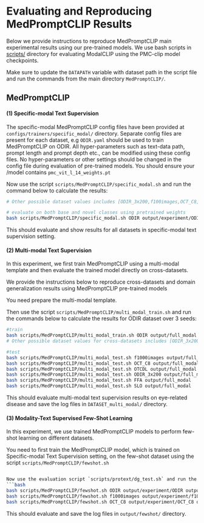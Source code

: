 # Evaluating and Reproducing MedPromptCLIP Results

Below we provide instructions to reproduce MedPromptCLIP main experimental results using our pre-trained models. We use bash scripts in [scripts/](../scripts/) directory for evaluating ModalCLIP using the PMC-clip model checkpoints. 

Make sure to update the `DATAPATH` variable with dataset path in the script file and run the commands from the main directory `MedPromptCLIP/`. 

## MedPromptCLIP

#### (1) Specific-modal Text Supervision
The specific-modal MedPromptCLIP config files have been provided at `configs/trainers/specific_modal/` directory. Separate config files are present for each dataset, e.g `ODIR.yaml` should be used to train MedPromptCLIP on ODIR. All hyper-parameters such as text-data path, prompt length and prompt depth etc., can be modified using these config files. No hyper-parameters or other settings should be changed in the config file during evaluation of pre-trained models.
You should ensure your /model contains `pmc_vit_l_14_weights.pt`

Now use the script `scripts/MedPromptCLIP/specific_modal.sh` and run the command below to calculate the results:
```bash
# Other possible dataset values includes [ODIR_3x200,f100images,OCT_C8,OTCDL,...]

# evaluate on both base and novel classes using pretrained weights
bash scripts/MedPromptCLIP/specific_modal.sh ODIR output/experiment/ODIR
```

This should evaluate and show results for all datasets in specific-modal text supervision setting.

#### (2) Multi-modal Text Supervision
In this experiment, we first train MedPromptCLIP using a multi-modal template and then evaluate the trained model directly on cross-datasets.

We provide the instructions below to reproduce cross-datasets and domain generalization results using MedPromptCLIP pre-trained models

You need prepare the multi-modal template. 

Then use the script `scripts/MedPromptCLIP/multi_modal_train.sh` and run the commands below to calculate the results for ODIR dataset over 3 seeds:
```bash
#train
bash scripts/MedPromptCLIP/multi_modal_train.sh ODIR output/full_modal
# Other possible dataset values for cross-datasets includes [ODIR_3x200,f100images,OCT_C8,OTCDL,...]

#test
bash scripts/MedPromptCLIP/multi_modal_test.sh f1000images output/full_modal
bash scripts/MedPromptCLIP/multi_modal_test.sh OCT_C8 output/full_modal
bash scripts/MedPromptCLIP/multi_modal_test.sh OTCDL output/full_modal
bash scripts/MedPromptCLIP/multi_modal_test.sh ODIR_3x200 output/full_modal
bash scripts/MedPromptCLIP/multi_modal_test.sh FFA output/full_modal
bash scripts/MedPromptCLIP/multi_modal_test.sh SLO output/full_modal
```

This should evaluate multi-modal text supervision results on eye-related disease and save the log files in `DATASET_multi_modal/` directory.



#### (3) Modality-Text Supervised Few-Shot Learning
In this experiment, we use trained MedPromptCLIP models to perform few-shot learning on different datasets.

You need to first train the MedPromptCLIP model, which is trained on Specific-modal Text Supervision setting, on the few-shot dataset using the script `scripts/MedPromptCLIP/fewshot.sh` 
```bash

Now use the evaluation script `scripts/protext/dg_test.sh` and run the commands below to calculate the results for out of distribution datasets:
```bash
bash scripts/MedPromptCLIP/fewshot.sh ODIR output/experiment/ODIR output/fewshot/ODIR
bash scripts/MedPromptCLIP/fewshot.sh f1000images output/experiment/f1000images output/fewshot/f1000images
bash scripts/MedPromptCLIP/fewshot.sh OCT_C8 output/experiment/OCT_C8 output/fewshot/OCT_C8

```
This should evaluate and save the log files in `output/fewshot/` directory. 





